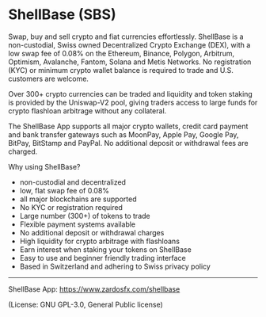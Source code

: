 # ShellBase (SBS)
Swap, buy and sell crypto and fiat currencies effortlessly.
ShellBase is a non-custodial, Swiss owned Decentralized Crypto Exchange (DEX), with a low swap fee of 0.08% on the Ethereum, Binance, Polygon, Arbitrum, Optimism, Avalanche, Fantom, Solana and Metis Networks. No registration (KYC) or minimum crypto wallet balance is required to trade and U.S. customers are welcome. 

Over 300+ crypto currencies can be traded and liquidity and token staking is provided by the Uniswap-V2 pool, giving traders access to large funds for crypto flashloan arbitrage without any collateral.

The ShellBase App supports all major crypto wallets, credit card payment and bank transfer gateways such as MoonPay, Apple Pay, Google Pay, BitPay, BitStamp and PayPal. No additional deposit or withdrawal fees are charged.

Why using ShellBase?
- non-custodial and decentralized
- low, flat swap fee of 0.08%
- all major blockchains are supported
- No KYC or registration required
- Large number (300+) of tokens to trade
- Flexible payment systems available
- No additional deposit or withdrawal charges
- High liquidity for crypto arbitrage with flashloans
- Earn interest when staking your tokens on ShellBase
- Easy to use and beginner friendly trading interface
- Based in Switzerland and adhering to Swiss privacy policy

___
ShellBase App: https://www.zardosfx.com/shellbase

(License: GNU GPL-3.0, General Public license)
